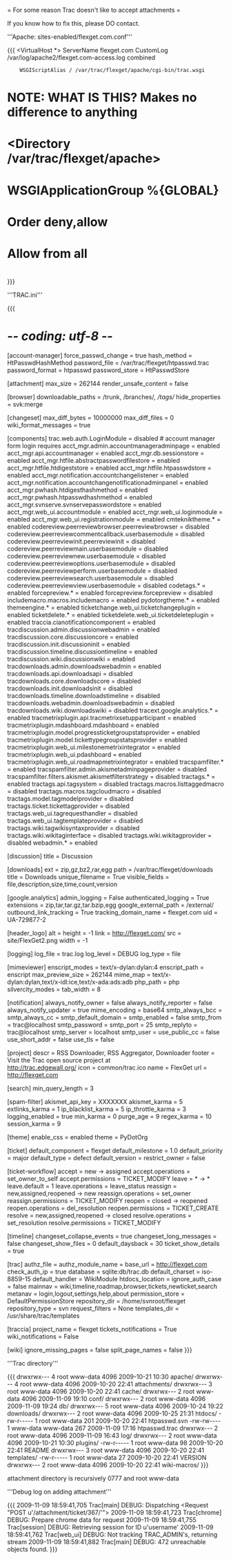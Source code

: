 = For some reason Trac doesn't like to accept attachments = 

If you know how to fix this, please DO contact.

'''Apache: sites-enabled/flexget.com.conf'''

{{{
<VirtualHost *>
        ServerName flexget.com
        CustomLog /var/log/apache2/flexget.com-access.log combined

        WSGIScriptAlias / /var/trac/flexget/apache/cgi-bin/trac.wsgi

# 
#  NOTE: WHAT IS THIS? Makes no difference to anything
#
#        <Directory /var/trac/flexget/apache>
#            WSGIApplicationGroup %{GLOBAL}
#            Order deny,allow
#            Allow from all
#        </Directory>

</VirtualHost>

}}}

'''TRAC.ini'''

{{{
# -*- coding: utf-8 -*-

[account-manager]
force_passwd_change = true
hash_method = HtPasswdHashMethod
password_file = /var/trac/flexget/htpasswd.trac
password_format = htpasswd
password_store = HtPasswdStore

[attachment]
max_size = 262144
render_unsafe_content = false

[browser]
downloadable_paths = /trunk, /branches/*, /tags/*
hide_properties = svk:merge

[changeset]
max_diff_bytes = 10000000
max_diff_files = 0
wiki_format_messages = true

[components]
trac.web.auth.LoginModule = disabled  # account manager form login requires
acct_mgr.admin.accountmanageradminpage = enabled
acct_mgr.api.accountmanager = enabled
acct_mgr.db.sessionstore = enabled
acct_mgr.htfile.abstractpasswordfilestore = enabled
acct_mgr.htfile.htdigeststore = enabled
acct_mgr.htfile.htpasswdstore = enabled
acct_mgr.notification.accountchangelistener = enabled
acct_mgr.notification.accountchangenotificationadminpanel = enabled
acct_mgr.pwhash.htdigesthashmethod = enabled
acct_mgr.pwhash.htpasswdhashmethod = enabled
acct_mgr.svnserve.svnservepasswordstore = enabled
acct_mgr.web_ui.accountmodule = enabled
acct_mgr.web_ui.loginmodule = enabled
acct_mgr.web_ui.registrationmodule = enabled
cmtekniktheme.* = enabled
codereview.peerreviewbrowser.peerreviewbrowser = disabled
codereview.peerreviewcommentcallback.userbasemodule = disabled
codereview.peerreviewinit.peerreviewinit = disabled
codereview.peerreviewmain.userbasemodule = disabled
codereview.peerreviewnew.userbasemodule = disabled
codereview.peerreviewoptions.userbasemodule = disabled
codereview.peerreviewperform.userbasemodule = disabled
codereview.peerreviewsearch.userbasemodule = disabled
codereview.peerreviewview.userbasemodule = disabled
codetags.* = enabled
forcepreview.* = enabled
forcepreview.forcepreview = disabled
includemacro.macros.includemacro = enabled
pydotorgtheme.* = enabled
themeengine.* = enabled
ticketchange.web_ui.ticketchangeplugin = enabled
ticketdelete.* = enabled
ticketdelete.web_ui.ticketdeleteplugin = enabled
traccia.cianotificationcomponent = enabled
tracdiscussion.admin.discussionwebadmin = enabled
tracdiscussion.core.discussioncore = enabled
tracdiscussion.init.discussioninit = enabled
tracdiscussion.timeline.discussiontimeline = enabled
tracdiscussion.wiki.discussionwiki = enabled
tracdownloads.admin.downloadswebadmin = enabled
tracdownloads.api.downloadsapi = disabled
tracdownloads.core.downloadscore = disabled
tracdownloads.init.downloadsinit = disabled
tracdownloads.timeline.downloadstimeline = disabled
tracdownloads.webadmin.downloadswebadmin = disabled
tracdownloads.wiki.downloadswiki = disabled
tracext.google.analytics.* = enabled
tracmetrixplugin.api.tracmetrixsetupparticipant = enabled
tracmetrixplugin.mdashboard.mdashboard = enabled
tracmetrixplugin.model.progressticketgroupstatsprovider = enabled
tracmetrixplugin.model.tickettypegroupstatsprovider = enabled
tracmetrixplugin.web_ui.milestonemetrixintegrator = enabled
tracmetrixplugin.web_ui.pdashboard = enabled
tracmetrixplugin.web_ui.roadmapmetrixintegrator = enabled
tracspamfilter.* = enabled
tracspamfilter.admin.akismetadminpageprovider = disabled
tracspamfilter.filters.akismet.akismetfilterstrategy = disabled
tractags.* = enabled
tractags.api.tagsystem = disabled
tractags.macros.listtaggedmacro = disabled
tractags.macros.tagcloudmacro = disabled
tractags.model.tagmodelprovider = disabled
tractags.ticket.tickettagprovider = disabled
tractags.web_ui.tagrequesthandler = disabled
tractags.web_ui.tagtemplateprovider = disabled
tractags.wiki.tagwikisyntaxprovider = disabled
tractags.wiki.wikitaginterface = disabled
tractags.wiki.wikitagprovider = disabled
webadmin.* = enabled

[discussion]
title = Discussion

[downloads]
ext = zip,gz,bz2,rar,egg
path = /var/trac/flexget/downloads
title = Downloads
unique_filename = True
visible_fields = file,description,size,time,count,version

[google.analytics]
admin_logging = False
authenticated_logging = True
extensions = zip,tar,tar.gz,tar.bzip,egg
google_external_path = /external/
outbound_link_tracking = True
tracking_domain_name = flexget.com
uid = UA-729877-2

[header_logo]
alt = 
height = -1
link = http://flexget.com/
src = site/FlexGet2.png
width = -1

[logging]
log_file = trac.log
log_level = DEBUG
log_type = file

[mimeviewer]
enscript_modes = text/x-dylan:dylan:4
enscript_path = enscript
max_preview_size = 262144
mime_map = text/x-dylan:dylan,text/x-idl:ice,text/x-ada:ads:adb
php_path = php
silvercity_modes = 
tab_width = 8

[notification]
always_notify_owner = false
always_notify_reporter = false
always_notify_updater = true
mime_encoding = base64
smtp_always_bcc = 
smtp_always_cc = 
smtp_default_domain = 
smtp_enabled = false
smtp_from = trac@localhost
smtp_password = 
smtp_port = 25
smtp_replyto = trac@localhost
smtp_server = localhost
smtp_user = 
use_public_cc = false
use_short_addr = false
use_tls = false

[project]
descr = RSS Downloader, RSS Aggregator, Downloader
footer = Visit the Trac open source project at<br /><a href="http://trac.edgewall.org/">http://trac.edgewall.org/</a>
icon = common/trac.ico
name = FlexGet
url = http://flexget.com

[search]
min_query_length = 3

[spam-filter]
akismet_api_key = XXXXXXX
akismet_karma = 5
extlinks_karma = 1
ip_blacklist_karma = 5
ip_throttle_karma = 3
logging_enabled = true
min_karma = 0
purge_age = 9
regex_karma = 10
session_karma = 9

[theme]
enable_css = enabled
theme = PyDotOrg

[ticket]
default_component = flexget
default_milestone = 1.0
default_priority = major
default_type = defect
default_version = 
restrict_owner = false

[ticket-workflow]
accept = new -> assigned
accept.operations = set_owner_to_self
accept.permissions = TICKET_MODIFY
leave = * -> *
leave.default = 1
leave.operations = leave_status
reassign = new,assigned,reopened -> new
reassign.operations = set_owner
reassign.permissions = TICKET_MODIFY
reopen = closed -> reopened
reopen.operations = del_resolution
reopen.permissions = TICKET_CREATE
resolve = new,assigned,reopened -> closed
resolve.operations = set_resolution
resolve.permissions = TICKET_MODIFY

[timeline]
changeset_collapse_events = true
changeset_long_messages = false
changeset_show_files = 0
default_daysback = 30
ticket_show_details = true

[trac]
authz_file = 
authz_module_name = 
base_url = http://flexget.com
check_auth_ip = true
database = sqlite:db/trac.db
default_charset = iso-8859-15
default_handler = WikiModule
htdocs_location =
ignore_auth_case = false
mainnav = wiki,timeline,roadmap,browser,tickets,newticket,search
metanav = login,logout,settings,help,about
permission_store = DefaultPermissionStore
repository_dir = /home/svnroot/flexget
repository_type = svn
request_filters = None
templates_dir = /usr/share/trac/templates

[traccia]
project_name = flexget
tickets_notifications = True
wiki_notifications = False

[wiki]
ignore_missing_pages = false
split_page_names = false
}}}

'''Trac directory'''

{{{
drwxrwx--- 4 root     www-data 4096 2009-10-21 10:30 apache/
drwxrwx--- 4 root     www-data 4096 2009-10-20 22:41 attachments/
drwxrwx--- 3 root     www-data 4096 2009-10-20 22:41 cache/
drwxrwx--- 2 root     www-data 4096 2009-11-09 19:10 conf/
drwxrwx--- 2 root     www-data 4096 2009-11-09 19:24 db/
drwxrwx--- 5 root     www-data 4096 2009-10-24 19:22 downloads/
drwxrwx--- 2 root     www-data 4096 2009-10-25 21:31 htdocs/
-rw-r----- 1 root     www-data  201 2009-10-20 22:41 htpasswd.svn
-rw-rw---- 1 www-data www-data  267 2009-11-09 17:16 htpasswd.trac
drwxrwx--- 2 root     www-data 4096 2009-11-09 16:43 log/
drwxrwx--- 2 root     www-data 4096 2009-10-21 10:30 plugins/
-rw-r----- 1 root     www-data   98 2009-10-20 22:41 README
drwxrwx--- 3 root     www-data 4096 2009-10-20 22:41 templates/
-rw-r----- 1 root     www-data   27 2009-10-20 22:41 VERSION
drwxrwx--- 2 root     www-data 4096 2009-10-20 22:41 wiki-macros/
}}}

attachment directory is recursively 0777 and root www-data


'''Debug log on adding attachment'''

{{{
2009-11-09 18:59:41,705 Trac[main] DEBUG: Dispatching <Request "POST u'/attachment/ticket/367/'">
2009-11-09 18:59:41,723 Trac[chrome] DEBUG: Prepare chrome data for request
2009-11-09 18:59:41,755 Trac[session] DEBUG: Retrieving session for ID u'username'
2009-11-09 18:59:41,762 Trac[web_ui] DEBUG: Not tracking TRAC_ADMIN's, returning stream
2009-11-09 18:59:41,882 Trac[main] DEBUG: 472 unreachable objects found.
}}}